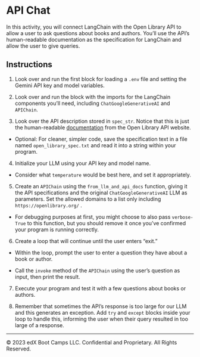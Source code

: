 # API Chat

In this activity, you will connect LangChain with the Open Library API to allow a user to ask questions about books and authors. You’ll use the API’s human-readable documentation as the specification for LangChain and allow the user to give queries.

## Instructions

1. Look over and run the first block for loading a `.env` file and setting the Gemini API key and model variables.

2. Look over and run the block with the imports for the LangChain components you’ll need, including `ChatGoogleGenerativeAI` and `APIChain`.

3. Look over the API description stored in `spec_str`. Notice that this is just the human-readable [documentation](https://openlibrary.org/dev/docs/api/search) from the Open Library API website.
  * Optional: For cleaner, simpler code, save the specification text in a file named `open_library_spec.txt` and read it into a string within your program.

4. Initialize your LLM using your API key and model name.
  * Consider what `temperature` would be best here, and set it appropriately.

5. Create an `APIChain` using the `from_llm_and_api_docs` function, giving it the API specifications and the original `ChatGoogleGenerativeAI` LLM as parameters. Set the allowed domains to a list only including `https://openlibrary.org/` .
  * For debugging purposes at first, you might choose to also pass `verbose-True` to this function, but you should remove it once you’ve confirmed your program is running correctly.

6. Create a loop that will continue until the user enters “exit.”

  * Within the loop, prompt the user to enter a question they have about a book or author.

  * Call the `invoke` method of the `APIChain` using the user’s question as input, then print the result.

7. Execute your program and test it with a few questions about books or authors.

8. Remember that sometimes the API’s response is too large for our LLM and this generates an exception. Add `try` and `except` blocks inside your loop to handle this, informing the user when their query resulted in too large of a response.

---

© 2023 edX Boot Camps LLC. Confidential and Proprietary. All Rights Reserved.

